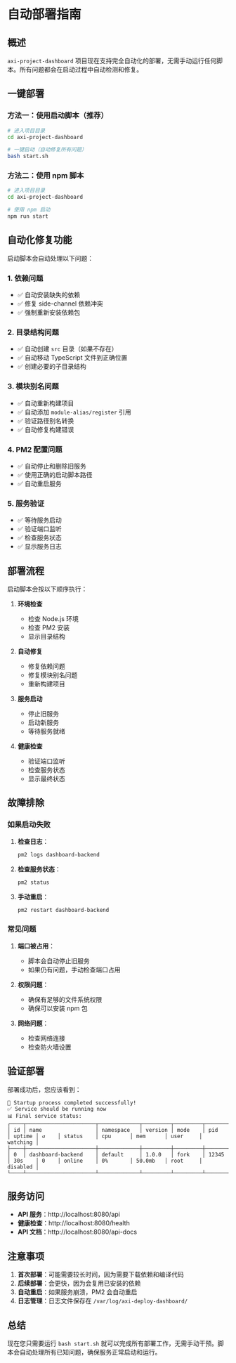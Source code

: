 # 自动部署指南

## 概述

`axi-project-dashboard` 项目现在支持完全自动化的部署，无需手动运行任何脚本。所有问题都会在启动过程中自动检测和修复。

## 一键部署

### 方法一：使用启动脚本（推荐）

```bash
# 进入项目目录
cd axi-project-dashboard

# 一键启动（自动修复所有问题）
bash start.sh
```

### 方法二：使用 npm 脚本

```bash
# 进入项目目录
cd axi-project-dashboard

# 使用 npm 启动
npm run start
```

## 自动化修复功能

启动脚本会自动处理以下问题：

### 1. 依赖问题
- ✅ 自动安装缺失的依赖
- ✅ 修复 side-channel 依赖冲突
- ✅ 强制重新安装依赖包

### 2. 目录结构问题
- ✅ 自动创建 `src` 目录（如果不存在）
- ✅ 自动移动 TypeScript 文件到正确位置
- ✅ 创建必要的子目录结构

### 3. 模块别名问题
- ✅ 自动重新构建项目
- ✅ 自动添加 `module-alias/register` 引用
- ✅ 验证路径别名转换
- ✅ 自动修复构建错误

### 4. PM2 配置问题
- ✅ 自动停止和删除旧服务
- ✅ 使用正确的启动脚本路径
- ✅ 自动重启服务

### 5. 服务验证
- ✅ 等待服务启动
- ✅ 验证端口监听
- ✅ 检查服务状态
- ✅ 显示服务日志

## 部署流程

启动脚本会按以下顺序执行：

1. **环境检查**
   - 检查 Node.js 环境
   - 检查 PM2 安装
   - 显示目录结构

2. **自动修复**
   - 修复依赖问题
   - 修复模块别名问题
   - 重新构建项目

3. **服务启动**
   - 停止旧服务
   - 启动新服务
   - 等待服务就绪

4. **健康检查**
   - 验证端口监听
   - 检查服务状态
   - 显示最终状态

## 故障排除

### 如果启动失败

1. **检查日志**：
   ```bash
   pm2 logs dashboard-backend
   ```

2. **检查服务状态**：
   ```bash
   pm2 status
   ```

3. **手动重启**：
   ```bash
   pm2 restart dashboard-backend
   ```

### 常见问题

1. **端口被占用**：
   - 脚本会自动停止旧服务
   - 如果仍有问题，手动检查端口占用

2. **权限问题**：
   - 确保有足够的文件系统权限
   - 确保可以安装 npm 包

3. **网络问题**：
   - 检查网络连接
   - 检查防火墙设置

## 验证部署

部署成功后，您应该看到：

```
🎉 Startup process completed successfully!
✅ Service should be running now
📊 Final service status:
┌────┬──────────────────────┬─────────────┬─────────┬─────────┬──────────┬────────┬──────┬───────────┬──────────┬──────────┬──────────┬──────────┐
│ id │ name                 │ namespace   │ version │ mode    │ pid      │ uptime │ ↺    │ status    │ cpu      │ mem      │ user     │ watching │
├────┼──────────────────────┼─────────────┼─────────┼─────────┼──────────┼────────┼──────┼───────────┼──────────┼──────────┼──────────┼──────────┤
│ 0  │ dashboard-backend    │ default     │ 1.0.0   │ fork    │ 12345    │ 30s    │ 0    │ online    │ 0%       │ 50.0mb   │ root     │ disabled │
└────┴──────────────────────┴─────────────┴─────────┴─────────┴──────────┴────────┴──────┴───────────┴──────────┴──────────┴──────────┴──────────┘
```

## 服务访问

- **API 服务**：http://localhost:8080/api
- **健康检查**：http://localhost:8080/health
- **API 文档**：http://localhost:8080/api-docs

## 注意事项

1. **首次部署**：可能需要较长时间，因为需要下载依赖和编译代码
2. **后续部署**：会更快，因为会复用已安装的依赖
3. **自动重启**：如果服务崩溃，PM2 会自动重启
4. **日志管理**：日志文件保存在 `/var/log/axi-deploy-dashboard/`

## 总结

现在您只需要运行 `bash start.sh` 就可以完成所有部署工作，无需手动干预。脚本会自动处理所有已知问题，确保服务正常启动和运行。
